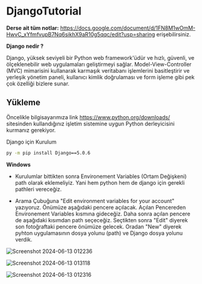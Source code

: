 # DjangoTutorial

**Derse ait tüm notlar:**   https://docs.google.com/document/d/1FN8M1wOmM-HwvC_xYfmfvupB7Nq6sikhX9aR10g5qqc/edit?usp=sharing erişebilirsiniz.


**Django nedir ?**

Django, yüksek seviyeli bir Python web framework'üdür ve hızlı, güvenli, ve ölçeklenebilir web uygulamaları geliştirmeyi sağlar. Model-View-Controller (MVC) mimarisini kullanarak karmaşık veritabanı işlemlerini basitleştirir ve yerleşik yönetim paneli, kullanıcı kimlik doğrulaması ve form işleme gibi pek çok özelliği bizlere sunar.


## Yükleme 
Öncelikle bilgisayarımıza link https://www.python.org/downloads/ sitesinden kullandığınız işletim sistemine uygun Python derleyicisini kurmanız gerekiyor.

Django için Kurulum

```bash 
py -m pip install Django==5.0.6
```
    
**Windows** 
- Kurulumlar bittikten sonra Environement Variables (Ortam Değişkeni) path olarak eklemeliyiz. Yani hem python  hem de django için gerekli pathleri vereceğiz.

- Arama Çubuğuna "Edit environment variables for your account" yazıyoruz. Önümüze aşağıdaki pencere açılacak. Açılan Pencereden Environement Variables kısmına gideceğiz. Daha sonra açılan pencere de aşağıdaki kısımdan path seçeceğiz. Seçtikten sonra "Edit" diyerek son fotoğraftaki pencere önümüze gelecek. Oradan "New" diyerek pyhton uygulamasının dosya yolunu (path) ve Django  dosya yolunu verdik.

  
![Screenshot 2024-06-13 012236](https://github.com/muhammetkilinc15/DjangoTutorial/assets/108901980/5e676ad3-39dd-4f87-9a58-024881f1bfa3)


![Screenshot 2024-06-13 013118](https://github.com/muhammetkilinc15/DjangoTutorial/assets/108901980/69b0d756-5eda-468e-b6e3-13e72de5307d)


![Screenshot 2024-06-13 012316](https://github.com/muhammetkilinc15/DjangoTutorial/assets/108901980/2133f0f9-fd66-42a8-8e5e-40419044df31)

